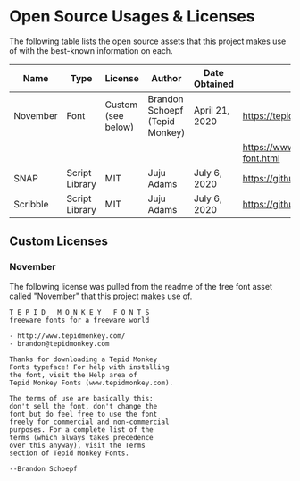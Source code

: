 # Open Source Usages & Licenses

The following table lists the open source assets that this project makes use of with the best-known
information on each.

| Name     | Type           | License            | Author                         | Date Obtained  | Source                                       |
| -------- | -------------- | ------------------ | ------------------------------ | -------------- | ---------------------------------------------|
| November | Font           | Custom (see below) | Brandon Schoepf (Tepid Monkey) | April 21, 2020 | https://tepidmonkey.1001fonts.com/           |
|          |                |                    |                                |                | https://www.1001fonts.com/november-font.html |
| SNAP     | Script Library | MIT                | Juju Adams                     | July 6, 2020   | https://github.com/JujuAdams/SNAP            |
| Scribble | Script Library | MIT                | Juju Adams                     | July 6, 2020   | https://github.com/JujuAdams/scribble        |

## Custom Licenses

### November

The following license was pulled from the readme of the free font asset called "November" that this
project makes use of.

```
T E P I D   M O N K E Y   F O N T S
freeware fonts for a freeware world

- http://www.tepidmonkey.com/
- brandon@tepidmonkey.com

Thanks for downloading a Tepid Monkey 
Fonts typeface! For help with installing 
the font, visit the Help area of 
Tepid Monkey Fonts (www.tepidmonkey.com).

The terms of use are basically this:
don't sell the font, don't change the
font but do feel free to use the font
freely for commercial and non-commercial
purposes. For a complete list of the
terms (which always takes precedence
over this anyway), visit the Terms
section of Tepid Monkey Fonts.

--Brandon Schoepf
```
